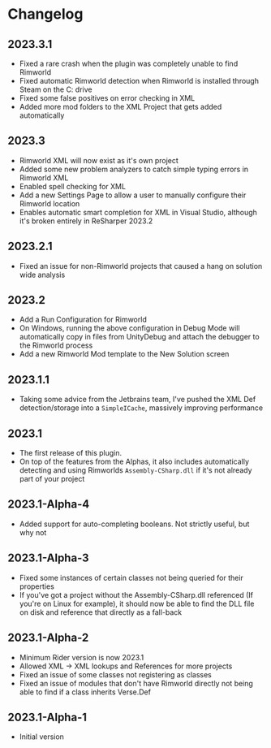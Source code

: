 # Changelog

## 2023.3.1
 * Fixed a rare crash when the plugin was completely unable to find Rimworld
 * Fixed automatic Rimworld detection when Rimworld is installed through Steam on the C: drive
 * Fixed some false positives on error checking in XML
 * Added more mod folders to the XML Project that gets added automatically

## 2023.3
 * Rimworld XML will now exist as it's own project
 * Added some new problem analyzers to catch simple typing errors in Rimworld XML
 * Enabled spell checking for XML
 * Add a new Settings Page to allow a user to manually configure their Rimworld location
 * Enables automatic smart completion for XML in Visual Studio, although it's broken entirely in ReSharper 2023.2

## 2023.2.1
 * Fixed an issue for non-Rimworld projects that caused a hang on solution wide analysis

## 2023.2
 * Add a Run Configuration for Rimworld
 * On Windows, running the above configuration in Debug Mode will automatically copy in files from UnityDebug and attach the debugger to the Rimworld process
 * Add a new Rimworld Mod template to the New Solution screen

## 2023.1.1
* Taking some advice from the Jetbrains team, I've pushed the XML Def detection/storage into a `SimpleICache`, massively improving performance

## 2023.1
* The first release of this plugin.
* On top of the features from the Alphas, it also includes automatically detecting and using Rimworlds `Assembly-CSharp.dll` if it's not already part of your project

## 2023.1-Alpha-4
* Added support for auto-completing booleans. Not strictly useful, but why not

## 2023.1-Alpha-3
* Fixed some instances of certain classes not being queried for their properties
* If you've got a project without the Assembly-CSharp.dll referenced (If you're on Linux for example), it should now be
  able to find the DLL file on disk and reference that directly as a fall-back

## 2023.1-Alpha-2
* Minimum Rider version is now 2023.1
* Allowed XML -> XML lookups and References for more projects
* Fixed an issue of some classes not registering as classes
* Fixed an issue of modules that don't have Rimworld directly not being able to find if a class inherits Verse.Def

## 2023.1-Alpha-1
* Initial version
